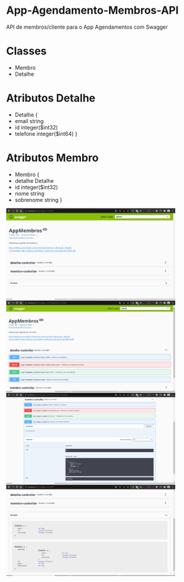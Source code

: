 # App-Agendamento-Membros-API
API de membros/cliente para o App Agendamentos com Swagger

# Classes
- Membro
- Detalhe

# Atributos Detalhe

- Detalhe {
- email	string
- id	integer($int32)
- telefone	integer($int64)
}

# Atributos Membro

- Membro {
- detalhe	Detalhe
- id	integer($int32)
- nome	string
- sobrenome	string
}



<img src="./imagens/swagger.PNG" width="90%" >


<img src="./imagens/swagger-metodos-detalhe.PNG" width="90%" >


<img src="./imagens/swagger-metodos-membro.PNG" width="90%" >


<img src="./imagens/swagger-modelos.PNG" width="90%" >
